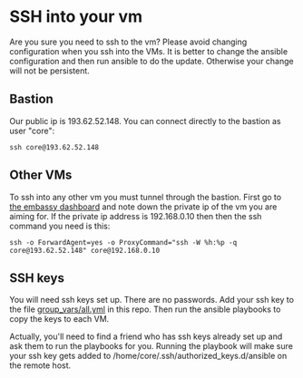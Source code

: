 SSH into your vm
================

Are you sure you need to ssh to the vm?
Please avoid changing configuration when you ssh into the VMs. It is better to change the ansible configuration and then run ansible to do the update.
Otherwise your change will not be persistent.

Bastion
-------

Our public ip is 193.62.52.148.  You can connect directly to the bastion as user "core":

    ssh core@193.62.52.148

Other VMs
---------

To ssh into any other vm you must tunnel through the bastion.
First go to [the embassy dashboard](https://extcloud03.ebi.ac.uk) and note
down the private ip of the vm you are aiming for. If the private ip address is 192.168.0.10 then
then the ssh command you need is this:

    ssh -o ForwardAgent=yes -o ProxyCommand="ssh -W %h:%p -q core@193.62.52.148" core@192.168.0.10

SSH keys
--------

You will need ssh keys set up. There are no passwords.
Add your ssh key to the file [group_vars/all.yml](../group_vars/all.yml) in this repo.
Then run the ansible playbooks to copy the keys to each VM.

Actually, you'll need to find a friend who has ssh keys already set up and ask them to run the playbooks for you. Running the playbook will make sure your ssh key gets added to /home/core/.ssh/authorized_keys.d/ansible on the remote host.
